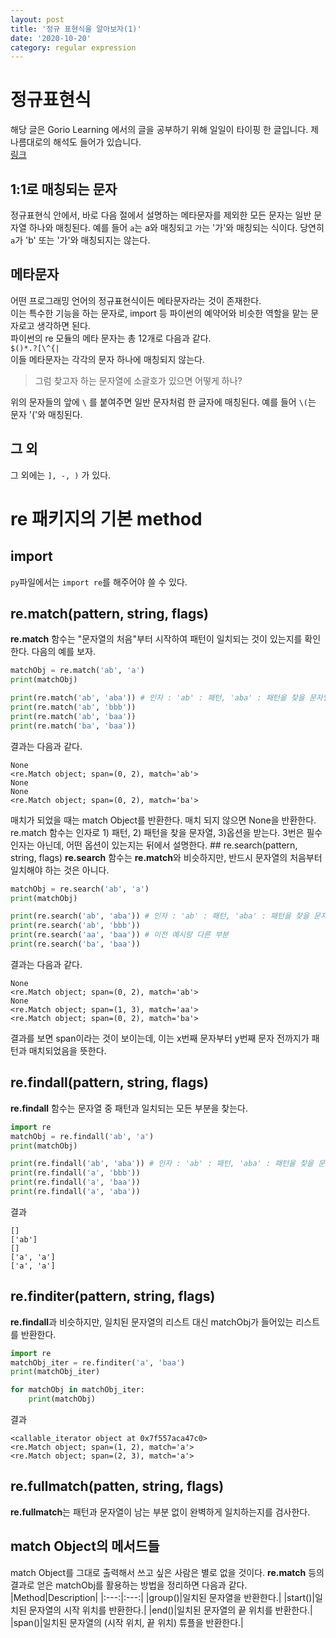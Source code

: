 ```yaml
---
layout: post
title: '정규 표현식을 알아보자(1)'
date: '2020-10-20'
category: regular expression
---
```

# 정규표현식
해당 글은 Gorio Learning 에서의 글을 공부하기 위해 일일이 타이핑 한 글입니다. 제 나름대로의 해석도 들어가 있습니다.   
[링크](https://greeksharifa.github.io/%EC%A0%95%EA%B7%9C%ED%91%9C%ED%98%84%EC%8B%9D(re)/2018/07/20/regex-usage-01-basic/)
## 1:1로 매칭되는 문자
정규표현식 안에서, 바로 다음 절에서 설명하는 메타문자를 제외한 모든 문자는 일반 문자열 하나와 매칭된다. 예를 들어 `a`는 a와 매칭되고 `가`는 '가'와 매칭되는 식이다. 당연히 `a`가 'b' 또는 '가'와 매칭되지는 않는다.

## 메타문자
어떤 프로그래밍 언어의 정규표현식이든 메타문자라는 것이 존재한다.   
이는 특수한 기능을 하는 문자로, import 등 파이썬의 예약어와 비슷한 역할을 맡는 문자로고 생각하면 된다.   
파이썬의 re 모듈의 메타 문자는 총 12개로 다음과 같다.   
`$()*.?[\^{|`   
이들 메타문자는 각각의 문자 하나에 매칭되지 않는다.   
> 그럼 찾고자 하는 문자열에 소괄호가 있으면 어떻게 하나?   

위의 문자들의 앞에 `\` 를 붙여주면 일반 문자처럼 한 글자에 매칭된다. 예를 들어 `\(`는 문자 '('와 매칭된다.

## 그 외
그 외에는 `], -, )` 가 있다.

# re 패키지의 기본 method
## import
`py`파일에서는 `import re`를 해주어야 쓸 수 있다.   

## re.match(pattern, string, flags)
**re.match** 함수는 "문자열의 처음"부터 시작하여 패턴이 일치되는 것이 있는지를 확인한다. 다음의 예를 보자.   
```python
matchObj = re.match('ab', 'a')
print(matchObj)

print(re.match('ab', 'aba')) # 인자 : 'ab' : 패턴, 'aba' : 패턴을 찾을 문자열
print(re.match('ab', 'bbb'))
print(re.match('ab', 'baa'))
print(re.match('ba', 'baa'))
```
결과는 다음과 같다.   
```
None
<re.Match object; span=(0, 2), match='ab'>
None
None
<re.Match object; span=(0, 2), match='ba'>
```
매치가 되었을 때는 match Object를 반환한다. 매치 되지 않으면 None을 반환한다.
re.match 함수는 인자로 1) 패턴, 2) 패턴을 찾을 문자열, 3)옵션을 받는다. 3번은 필수 인자는 아닌데, 어떤 옵션이 있는지는 뒤에서 설명한다.  ## re.search(pattern, string, flags)
**re.search** 함수는 **re.match**와 비슷하지만, 반드시 문자열의 처음부터 일치해야 하는 것은 아니다.
```python
matchObj = re.search('ab', 'a')
print(matchObj)

print(re.search('ab', 'aba')) # 인자 : 'ab' : 패턴, 'aba' : 패턴을 찾을 문자열
print(re.search('ab', 'bbb'))
print(re.search('aa', 'baa')) # 이전 예시랑 다른 부분
print(re.search('ba', 'baa'))
```
결과는 다음과 같다.   
```
None
<re.Match object; span=(0, 2), match='ab'>
None
<re.Match object; span=(1, 3), match='aa'>
<re.Match object; span=(0, 2), match='ba'>
```
결과를 보면 span이라는 것이 보이는데, 이는 x번째 문자부터 y번째 문자 전까지가 패턴과 매치되었음을 뜻한다.
## re.findall(pattern, string, flags)
**re.findall** 함수는 문자열 중 패턴과 일치되는 모든 부분을 찾는다.
```python
import re
matchObj = re.findall('ab', 'a')
print(matchObj)

print(re.findall('ab', 'aba')) # 인자 : 'ab' : 패턴, 'aba' : 패턴을 찾을 문자열
print(re.findall('a', 'bbb'))
print(re.findall('a', 'baa'))
print(re.findall('a', 'aba'))
```
결과
```
[]
['ab']
[]
['a', 'a']
['a', 'a']
```
## re.finditer(pattern, string, flags)
**re.findall**과 비슷하지만, 일치된 문자열의 리스트 대신 matchObj가 들어있는 리스트를 반환한다.
```python
import re
matchObj_iter = re.finditer('a', 'baa')
print(matchObj_iter)

for matchObj in matchObj_iter:
    print(matchObj)
```
결과
```
<callable_iterator object at 0x7f557aca47c0>
<re.Match object; span=(1, 2), match='a'>
<re.Match object; span=(2, 3), match='a'>
```
## re.fullmatch(patten, string, flags)
**re.fullmatch**는  패턴과 문자열이 남는 부분 없이 완벽하게 일치하는지를 검사한다.

## match Object의 메서드들
match Object를 그대로 출력해서 쓰고 싶은 사람은 별로 없을 것이다. **re.match** 등의 결과로 얻은 matchObj를 활용하는 방법을 정리하면 다음과 같다.   
|Method|Description|
|:---:|:---:|
|group()|일치된 문자열을 반환한다.|
|start()|일치된 문자열의 시작 위치를 반환한다.|
|end()|일치된 문자열의 끝 위치를 반환한다.|
|span()|일치된 문자열의 (시작 위치, 끝 위치) 튜플을 반환한다.|
